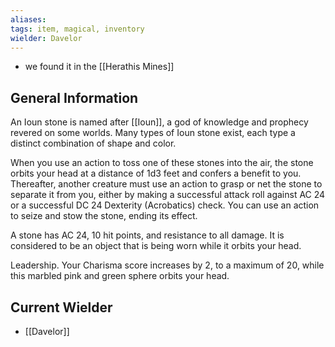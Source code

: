 ```yaml
---
aliases: 
tags: item, magical, inventory
wielder: Davelor
---
```


- we found it in the [[Herathis Mines]]

## General Information
An Ioun stone is named after [[Ioun]], a god of knowledge and prophecy revered on some worlds. Many types of Ioun stone exist, each type a distinct combination of shape and color.

When you use an action to toss one of these stones into the air, the stone orbits your head at a distance of 1d3 feet and confers a benefit to you. Thereafter, another creature must use an action to grasp or net the stone to separate it from you, either by making a successful attack roll against AC 24 or a successful DC 24 Dexterity (Acrobatics) check. You can use an action to seize and stow the stone, ending its effect.

A stone has AC 24, 10 hit points, and resistance to all damage. It is considered to be an object that is being worn while it orbits your head.

Leadership. Your Charisma score increases by 2, to a maximum of 20, while this marbled pink and green sphere orbits your head.

## Current Wielder
- [[Davelor]]

